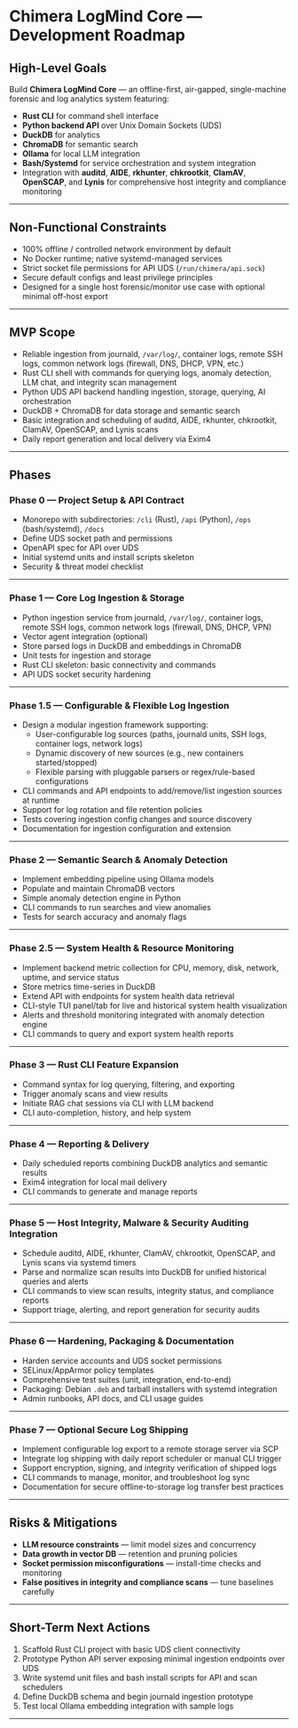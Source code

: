 # Chimera LogMind Core — Development Roadmap

## High-Level Goals
Build **Chimera LogMind Core** — an offline-first, air-gapped, single-machine forensic and log analytics system featuring:  
- **Rust CLI** for command shell interface  
- **Python backend API** over Unix Domain Sockets (UDS)  
- **DuckDB** for analytics  
- **ChromaDB** for semantic search  
- **Ollama** for local LLM integration  
- **Bash/Systemd** for service orchestration and system integration  
- Integration with **auditd**, **AIDE**, **rkhunter**, **chkrootkit**, **ClamAV**, **OpenSCAP**, and **Lynis** for comprehensive host integrity and compliance monitoring  

---

## Non-Functional Constraints
- 100% offline / controlled network environment by default  
- No Docker runtime; native systemd-managed services  
- Strict socket file permissions for API UDS (`/run/chimera/api.sock`)  
- Secure default configs and least privilege principles  
- Designed for a single host forensic/monitor use case with optional minimal off-host export  

---

## MVP Scope
- Reliable ingestion from journald, `/var/log/`, container logs, remote SSH logs, common network logs (firewall, DNS, DHCP, VPN, etc.)  
- Rust CLI shell with commands for querying logs, anomaly detection, LLM chat, and integrity scan management  
- Python UDS API backend handling ingestion, storage, querying, AI orchestration  
- DuckDB + ChromaDB for data storage and semantic search  
- Basic integration and scheduling of auditd, AIDE, rkhunter, chkrootkit, ClamAV, OpenSCAP, and Lynis scans  
- Daily report generation and local delivery via Exim4  

---

## Phases

### Phase 0 — Project Setup & API Contract
- Monorepo with subdirectories: `/cli` (Rust), `/api` (Python), `/ops` (bash/systemd), `/docs`  
- Define UDS socket path and permissions  
- OpenAPI spec for API over UDS  
- Initial systemd units and install scripts skeleton  
- Security & threat model checklist  

---

### Phase 1 — Core Log Ingestion & Storage
- Python ingestion service from journald, `/var/log/`, container logs, remote SSH logs, common network logs (firewall, DNS, DHCP, VPN)  
- Vector agent integration (optional)  
- Store parsed logs in DuckDB and embeddings in ChromaDB  
- Unit tests for ingestion and storage  
- Rust CLI skeleton: basic connectivity and commands  
- API UDS socket security hardening  

---

### Phase 1.5 — Configurable & Flexible Log Ingestion
- Design a modular ingestion framework supporting:  
  - User-configurable log sources (paths, journald units, SSH logs, container logs, network logs)  
  - Dynamic discovery of new sources (e.g., new containers started/stopped)  
  - Flexible parsing with pluggable parsers or regex/rule-based configurations  
- CLI commands and API endpoints to add/remove/list ingestion sources at runtime  
- Support for log rotation and file retention policies  
- Tests covering ingestion config changes and source discovery  
- Documentation for ingestion configuration and extension  

---

### Phase 2 — Semantic Search & Anomaly Detection
- Implement embedding pipeline using Ollama models  
- Populate and maintain ChromaDB vectors  
- Simple anomaly detection engine in Python  
- CLI commands to run searches and view anomalies  
- Tests for search accuracy and anomaly flags  

---

### Phase 2.5 — System Health & Resource Monitoring
- Implement backend metric collection for CPU, memory, disk, network, uptime, and service status  
- Store metrics time-series in DuckDB  
- Extend API with endpoints for system health data retrieval  
- CLI-style TUI panel/tab for live and historical system health visualization  
- Alerts and threshold monitoring integrated with anomaly detection engine  
- CLI commands to query and export system health reports  

---

### Phase 3 — Rust CLI Feature Expansion
- Command syntax for log querying, filtering, and exporting  
- Trigger anomaly scans and view results  
- Initiate RAG chat sessions via CLI with LLM backend  
- CLI auto-completion, history, and help system  

---

### Phase 4 — Reporting & Delivery
- Daily scheduled reports combining DuckDB analytics and semantic results  
- Exim4 integration for local mail delivery  
- CLI commands to generate and manage reports  

---

### Phase 5 — Host Integrity, Malware & Security Auditing Integration
- Schedule auditd, AIDE, rkhunter, ClamAV, chkrootkit, OpenSCAP, and Lynis scans via systemd timers  
- Parse and normalize scan results into DuckDB for unified historical queries and alerts  
- CLI commands to view scan results, integrity status, and compliance reports  
- Support triage, alerting, and report generation for security audits  

---

### Phase 6 — Hardening, Packaging & Documentation
- Harden service accounts and UDS socket permissions  
- SELinux/AppArmor policy templates  
- Comprehensive test suites (unit, integration, end-to-end)  
- Packaging: Debian `.deb` and tarball installers with systemd integration  
- Admin runbooks, API docs, and CLI usage guides  

---

### Phase 7 — Optional Secure Log Shipping
- Implement configurable log export to a remote storage server via SCP  
- Integrate log shipping with daily report scheduler or manual CLI trigger  
- Support encryption, signing, and integrity verification of shipped logs  
- CLI commands to manage, monitor, and troubleshoot log sync  
- Documentation for secure offline-to-storage log transfer best practices  

---

## Risks & Mitigations
- **LLM resource constraints** — limit model sizes and concurrency  
- **Data growth in vector DB** — retention and pruning policies  
- **Socket permission misconfigurations** — install-time checks and monitoring  
- **False positives in integrity and compliance scans** — tune baselines carefully  

---

## Short-Term Next Actions
1. Scaffold Rust CLI project with basic UDS client connectivity  
2. Prototype Python API server exposing minimal ingestion endpoints over UDS  
3. Write systemd unit files and bash install scripts for API and scan schedulers  
4. Define DuckDB schema and begin journald ingestion prototype  
5. Test local Ollama embedding integration with sample logs  

---
